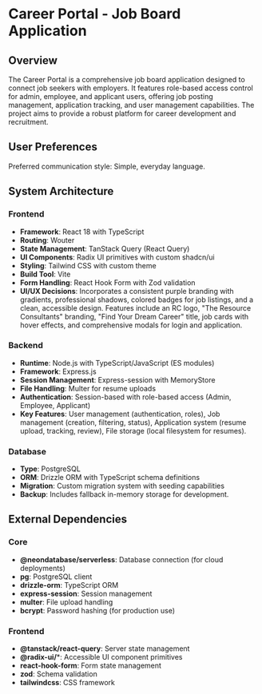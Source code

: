 # Career Portal - Job Board Application

## Overview
The Career Portal is a comprehensive job board application designed to connect job seekers with employers. It features role-based access control for admin, employee, and applicant users, offering job posting management, application tracking, and user management capabilities. The project aims to provide a robust platform for career development and recruitment.

## User Preferences
Preferred communication style: Simple, everyday language.

## System Architecture

### Frontend
- **Framework**: React 18 with TypeScript
- **Routing**: Wouter
- **State Management**: TanStack Query (React Query)
- **UI Components**: Radix UI primitives with custom shadcn/ui
- **Styling**: Tailwind CSS with custom theme
- **Build Tool**: Vite
- **Form Handling**: React Hook Form with Zod validation
- **UI/UX Decisions**: Incorporates a consistent purple branding with gradients, professional shadows, colored badges for job listings, and a clean, accessible design. Features include an RC logo, "The Resource Consultants" branding, "Find Your Dream Career" title, job cards with hover effects, and comprehensive modals for login and application.

### Backend
- **Runtime**: Node.js with TypeScript/JavaScript (ES modules)
- **Framework**: Express.js
- **Session Management**: Express-session with MemoryStore
- **File Handling**: Multer for resume uploads
- **Authentication**: Session-based with role-based access (Admin, Employee, Applicant)
- **Key Features**: User management (authentication, roles), Job management (creation, filtering, status), Application system (resume upload, tracking, review), File storage (local filesystem for resumes).

### Database
- **Type**: PostgreSQL
- **ORM**: Drizzle ORM with TypeScript schema definitions
- **Migration**: Custom migration system with seeding capabilities
- **Backup**: Includes fallback in-memory storage for development.

## External Dependencies

### Core
- **@neondatabase/serverless**: Database connection (for cloud deployments)
- **pg**: PostgreSQL client
- **drizzle-orm**: TypeScript ORM
- **express-session**: Session management
- **multer**: File upload handling
- **bcrypt**: Password hashing (for production use)

### Frontend
- **@tanstack/react-query**: Server state management
- **@radix-ui/**\*: Accessible UI component primitives
- **react-hook-form**: Form state management
- **zod**: Schema validation
- **tailwindcss**: CSS framework